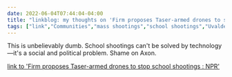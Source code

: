 ---date: 2022-06-04T07:44:04-04:00title: "linkblog: my thoughts on 'Firm proposes Taser-armed drones to stop school shootings : NPR'"tags: ["link","Communities","mass shootings","school shootings","Uvalde shooting","gun violence","drones","technology"]---This is unbelievably dumb. School shootings can't be solved by technology—it's a social and political problem. Shame on Axon. [link to 'Firm proposes Taser-armed drones to stop school shootings : NPR'](https://www.npr.org/2022/06/04/1103066205/taser-armed-drones-school-shootings)